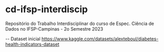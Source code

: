 # cd-ifsp-interdiscip
Repositório do Trabalho Interdisciplinar do curso de Espec. Ciência de Dados no IFSP-Campinas - 2o Semestre 2023

-- Dataset inicial
https://www.kaggle.com/datasets/alexteboul/diabetes-health-indicators-dataset
